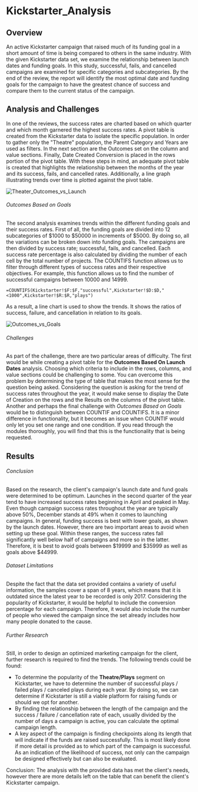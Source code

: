 # Kickstarter_Analysis

## Overview
An active Kickstarter campaign that raised much of its funding goal in a short amount of time is being compared to others in the same industry. With the given Kickstarter data set, we examine the relationship between launch dates and funding goals. In this study, successful, fails, and cancelled campaigns are examined for specific categories and subcategories. By the end of the review, the report will identify the most optimal date and funding goals for the campaign to have the greatest chance of success and compare them to the current status of the campaign.

## Analysis and Challenges
In one of the reviews, the success rates are charted based on which quarter and which month garnered the highest success rates. A pivot table is created from the Kickstarter data to isolate the specific population.  In order to gather only the "Theatre" population, the Parent Category and Years are used as filters. In the next section are the Outcomes set on the column and value sections. Finally, Date Created Conversion is placed in the rows portion of the pivot table. With these steps in mind, an adequate pivot table is created that highlights the relationship between the months of the year and its success, fails, and cancelled rates. Additionally, a line graph illustrating trends over time is plotted against the pivot table.

![Theater_Outcomes_vs_Launch](https://user-images.githubusercontent.com/99752443/157619652-3e3884d5-aada-4002-804d-1ff099b39c2a.png)


###### Outcomes Based on Goals
The second analysis examines trends within the different funding goals and their success rates. First of all, the funding goals are divided into 12 subcategories of $1000 to $50000 in increments of $5000. By doing so, all the variations can be broken down into funding goals. The campaigns are then divided by success rate; successful, fails, and cancelled. Each success rate percentage is also calculated by dividing the number of each cell by the total number of projects. The COUNTIFS function allows us to filter through different types of success rates and their respective objectives. For example, this function allows us to find the number of successful campaigns between 10000 and 14999.
```
=COUNTIFS(Kickstarter!$F:$F,"successful",Kickstarter!$D:$D,"<1000",Kickstarter!$R:$R,"plays")
```
As a result, a line chart is used to show the trends. It shows the ratios of success, failure, and cancellation in relation to its goals.

![Outcomes_vs_Goals](https://user-images.githubusercontent.com/99752443/157619505-56767fda-8e6c-4021-816b-d788c077b810.png)


###### Challenges
As part of the challenge, there are two particular areas of difficulty. The first would be while creating a pivot table for the **Outcomes Based On Launch Dates** analysis. Choosing which criteria to include in the rows, columns, and value sections could be challenging to some. You can overcome this problem by determining the type of table that makes the most sense for the question being asked. Considering the question is asking for the trend of success rates throughout the year, it would make sense to display the Date of Creation on the rows and the Results on the columns of the pivot table.
Another and perhaps the final challenge with *Outcomes Based on Goals* would be to distinguish between COUNTIF and COUNTIFS. It is a minor difference in functionality, but it becomes an issue when COUNTIF would only let you set one range and one condition. If you read through the modules thoroughly, you will find that this is the functionality that is being requested.

## Results
###### Conclusion
Based on the research, the client's campaign's launch date and fund goals were determined to be optimum. Launches in the second quarter of the year tend to have increased success rates beginning in April and peaked in May. Even though campaign success rates throughout the year are typically above 50%, December stands at 49% when it comes to launching campaigns.
In general, funding success is best with lower goals, as shown by the launch dates. However, there are two important areas to avoid when setting up these goal. Within these ranges, the success rates fall significantly well below half of campaigns and more so in the latter. Therefore, it is best to avoid goals between $19999 and $35999 as well as goals above $44999.

###### Dataset Limitations
Despite the fact that the data set provided contains a variety of useful information, the samples cover a span of 8 years, which means that it is outdated since the latest year to be recorded is only 2017. Considering the popularity of Kickstarter, it would be helpful to include the conversion percentage for each campaign. Therefore, it would also include the number of people who viewed the campaign since the set already includes how many people donated to the cause.

###### Further Research
Still, in order to design an optimized marketing campaign for the client, further research is required to find the trends. The following trends could be found:
* To determine the popularity of the **Theatre/Plays** segment on Kickstarter, we have to determine the number of successful plays / failed plays / canceled plays during each year. By doing so, we can determine if Kickstarter is still a viable platform for raising funds or should we opt for another.
* By finding the relationship between the length of the campaign and the success / failure / cancellation rate of each, usually divided by the number of days a campaign is active, you can calculate the optimal campaign length.
* A key aspect of the campaign is finding checkpoints along its length that will indicate if the funds are raised successfully. This is most likely done if more detail is provided as to which part of the campaign is successful. As an indication of the likelihood of success, not only can the campaign be designed effectively but can also be evaluated.

Conclusion: The analysis with the provided data has met the client's needs, however there are more details left on the table that can benefit the client's Kickstarter campaign.
